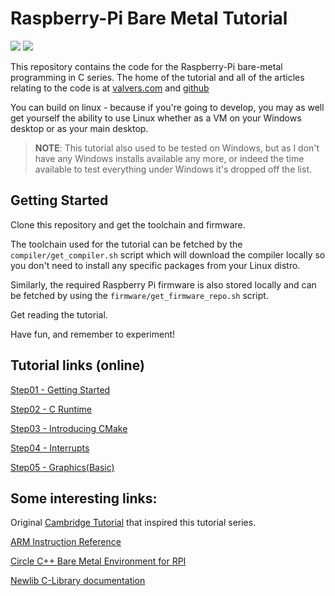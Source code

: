 # Raspberry-Pi Bare Metal Tutorial

![](https://github.com/BrianSidebotham/arm-tutorial-rpi/workflows/Build/badge.svg) ![](https://github.com/BrianSidebotham/arm-tutorial-rpi/workflows/Markdown%20Lint/badge.svg)

This repository contains the code for the Raspberry-Pi bare-metal programming
in C series. The home of the tutorial and all of the articles relating to the
code is at
[valvers.com](https://www.valvers.com/open-software/raspberry-pi/bare-metal-programming-in-c)
and [github](https://github.com/BrianSidebotham/arm-tutorial-rpi)

You can build on linux - because if you're going to develop, you may as well get yourself the ability to use Linux
whether as a VM on your Windows desktop or as your main desktop.

> **NOTE**: This tutorial also used to be tested on Windows, but as I don't have any Windows
installs available any more, or indeed the time available to test everything under Windows it's
dropped off the list.

## Getting Started

Clone this repository and get the toolchain and firmware.

The toolchain used for the tutorial can be fetched by the `compiler/get_compiler.sh` script which will download the
compiler locally so you don't need to install any specific packages from your Linux distro.

Similarly, the required Raspberry Pi firmware is also stored locally and can be fetched by using the
`firmware/get_firmware_repo.sh` script.

Get reading the tutorial.

Have fun, and remember to experiment!

## Tutorial links (online)

[Step01 - Getting Started](/part-1/readme.md)

[Step02 - C Runtime](/part-2/readme.md)

[Step03 - Introducing CMake](/part-3/readme.md)

[Step04 - Interrupts](/part-4/readme.md)

[Step05 - Graphics(Basic)](/part-5/readme.md)

## Some interesting links:

Original [Cambridge Tutorial](http://www.cl.cam.ac.uk/projects/raspberrypi/tutorials/os/index.html) that
inspired this tutorial series.

[ARM Instruction Reference](http://infocenter.arm.com/help/topic/com.arm.doc.qrc0001l/QRC0001_UAL.pdf)

[Circle C++ Bare Metal Environment for RPI](https://github.com/rsta2/circle)

[Newlib C-Library documentation](https://sourceware.org/newlib/libc.html)
